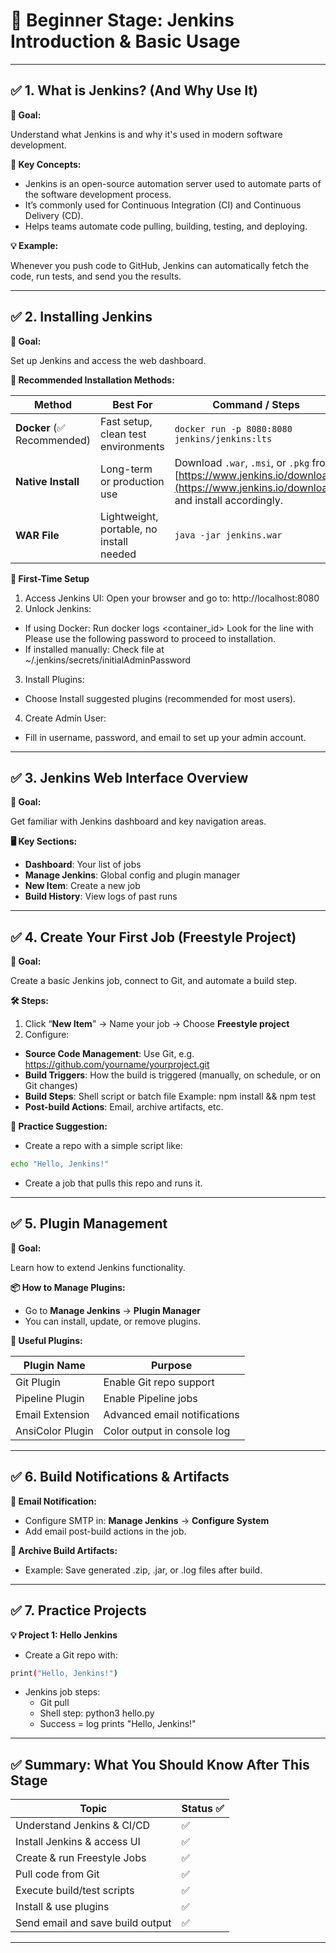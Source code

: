 # 🔰 Beginner Stage: Jenkins Introduction & Basic Usage

---

## ✅ 1. What is Jenkins? (And Why Use It)

**🎯 Goal:**

Understand what Jenkins is and why it's used in modern software development.

**📌 Key Concepts:**

- Jenkins is an open-source automation server used to automate parts of the software development process.
- It’s commonly used for Continuous Integration (CI) and Continuous Delivery (CD).
- Helps teams automate code pulling, building, testing, and deploying.

**💡 Example:**

Whenever you push code to GitHub, Jenkins can automatically fetch the code, run tests, and send you the results.

---

## ✅ 2. Installing Jenkins

**🎯 Goal:**

Set up Jenkins and access the web dashboard.

**🔧 Recommended Installation Methods:**

| Method | Best For | Command / Steps |
| --- | --- | --- |
| **Docker** (✅ Recommended) | Fast setup, clean test environments      | `docker run -p 8080:8080 jenkins/jenkins:lts` |
| **Native Install**          | Long-term or production use              | Download `.war`, `.msi`, or `.pkg` from [https://www.jenkins.io/download](https://www.jenkins.io/download) and install accordingly. |
| **WAR File**                | Lightweight, portable, no install needed | `java -jar jenkins.war` |

**🚀 First-Time Setup**

1. Access Jenkins UI: Open your browser and go to: http://localhost:8080
2. Unlock Jenkins:
- If using Docker: Run docker logs <container_id> Look for the line with Please use the following password to proceed to installation.
- If installed manually: Check file at ~/.jenkins/secrets/initialAdminPassword
3. Install Plugins:
- Choose Install suggested plugins (recommended for most users).
4. Create Admin User:
- Fill in username, password, and email to set up your admin account.

---

## ✅ 3. Jenkins Web Interface Overview

**🎯 Goal:**

Get familiar with Jenkins dashboard and key navigation areas.

**🖥️ Key Sections:**

- **Dashboard**: Your list of jobs
- **Manage Jenkins**: Global config and plugin manager
- **New Item**: Create a new job
- **Build History**: View logs of past runs

---

## ✅ 4. Create Your First Job (Freestyle Project)

**🎯 Goal:**

Create a basic Jenkins job, connect to Git, and automate a build step.

**🛠 Steps:**

1. Click “**New Item**” → Name your job → Choose **Freestyle project**
2. Configure:
- **Source Code Management**: Use Git, e.g. https://github.com/yourname/yourproject.git
- **Build Triggers**: How the build is triggered (manually, on schedule, or on Git changes)
- **Build Steps**: Shell script or batch file Example: npm install && npm test
- **Post-build Actions**: Email, archive artifacts, etc.

**🧪 Practice Suggestion:**

- Create a repo with a simple script like:
```bash
echo "Hello, Jenkins!"
```
- Create a job that pulls this repo and runs it.

---

## ✅ 5. Plugin Management

**🎯 Goal:**

Learn how to extend Jenkins functionality.

**📦 How to Manage Plugins:**

- Go to **Manage Jenkins** → **Plugin Manager**
- You can install, update, or remove plugins.

**🔌 Useful Plugins:**

| Plugin Name      | Purpose                      |
| ---------------- | ---------------------------- |
| Git Plugin       | Enable Git repo support      |
| Pipeline Plugin  | Enable Pipeline jobs         |
| Email Extension  | Advanced email notifications |
| AnsiColor Plugin | Color output in console log  |

---

## ✅ 6. Build Notifications & Artifacts

**📧 Email Notification:**

- Configure SMTP in: **Manage Jenkins** → **Configure System**
- Add email post-build actions in the job.


**📂 Archive Build Artifacts:**

- Example: Save generated .zip, .jar, or .log files after build.

---

## ✅ 7. Practice Projects

**💡 Project 1: Hello Jenkins**

- Create a Git repo with:
```bash
print("Hello, Jenkins!")
```
- Jenkins job steps:
  - Git pull
  - Shell step: python3 hello.py
  - Success = log prints "Hello, Jenkins!"

---

## ✅ Summary: What You Should Know After This Stage

| Topic                            | Status ✅ |
| -------------------------------- | -------- |
| Understand Jenkins & CI/CD       | ✅        |
| Install Jenkins & access UI      | ✅        |
| Create & run Freestyle Jobs      | ✅        |
| Pull code from Git               | ✅        |
| Execute build/test scripts       | ✅        |
| Install & use plugins            | ✅        |
| Send email and save build output | ✅        |

---
